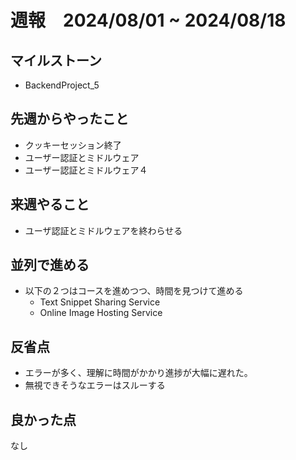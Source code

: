 # 週報　2024/08/01 ~ 2024/08/18

## マイルストーン
- BackendProject_5

## 先週からやったこと
- クッキーセッション終了
- ユーザー認証とミドルウェア
 - ユーザー認証とミドルウェア４


## 来週やること
- ユーザ認証とミドルウェアを終わらせる

## 並列で進める
- 以下の２つはコースを進めつつ、時間を見つけて進める
    - Text Snippet Sharing Service
    - Online Image Hosting Service

## 反省点
- エラーが多く、理解に時間がかかり進捗が大幅に遅れた。
 - 無視できそうなエラーはスルーする

## 良かった点
なし
